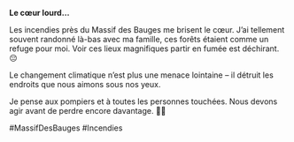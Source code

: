 **Le cœur lourd…**

Les incendies près du Massif des Bauges me brisent le cœur. J’ai tellement souvent randonné là-bas avec ma famille, ces forêts étaient comme un refuge pour moi. Voir ces lieux magnifiques partir en fumée est déchirant. 😔

Le changement climatique n’est plus une menace lointaine – il détruit les endroits que nous aimons sous nos yeux.

Je pense aux pompiers et à toutes les personnes touchées. Nous devons agir avant de perdre encore davantage. 🌳💔

#MassifDesBauges #Incendies
